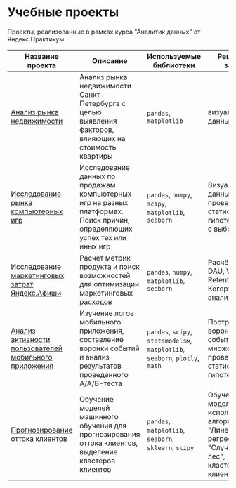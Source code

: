 # Учебные проекты
Проекты, реализованные в рамках курса "Аналитик данных" от Яндекс.Практикум

|**Название проекта**|**Описание**|**Используемые библиотеки**|**Решаемые задачи**|
| ------------- | ------------- | ----- | ----- |
|[Анализ рынка недвижимости](https://github.com/pertsem/Educational-projects/tree/main/%D0%90%D0%BD%D0%B0%D0%BB%D0%B8%D0%B7%20%D1%80%D1%8B%D0%BD%D0%BA%D0%B0%20%D0%BD%D0%B5%D0%B4%D0%B2%D0%B8%D0%B6%D0%B8%D0%BC%D0%BE%D1%81%D1%82%D0%B8)|Анализ рынка недвижимости Санкт-Петербурга с целью выявления факторов, влияющих на стоимость квартиры|`pandas`, `matplotlib`|визуализация данных|
|[Исследование рынка компьютерных игр](https://github.com/pertsem/Educational-projects/tree/main/%D0%98%D1%81%D1%81%D0%BB%D0%B5%D0%B4%D0%BE%D0%B2%D0%B0%D0%BD%D0%B8%D0%B5%20%D1%80%D1%8B%D0%BD%D0%BA%D0%B0%20%D0%BA%D0%BE%D0%BC%D0%BF%D1%8C%D1%8E%D1%82%D0%B5%D1%80%D0%BD%D1%8B%D1%85%20%D0%B8%D0%B3%D1%80)|Исследование данных по продажам компьютерных игр на разных платформах. Поиск причин, определяющих успех тех или иных игр|`pandas`, `numpy`, `scipy`, `matplotlib`, `seaborn`| Визуализация данных, проверка статистических гипотез, работа с выбросами|
|[Исследование маркетинговых затрат Яндекс.Афиши](https://github.com/pertsem/Educational-projects/tree/main/%D0%98%D1%81%D1%81%D0%BB%D0%B5%D0%B4%D0%BE%D0%B2%D0%B0%D0%BD%D0%B8%D0%B5%20%D0%BC%D0%B0%D1%80%D0%BA%D0%B5%D1%82%D0%B8%D0%BD%D0%B3%D0%BE%D0%B2%D1%8B%D1%85%20%D0%B7%D0%B0%D1%82%D1%80%D0%B0%D1%82%20%D0%AF%D0%BD%D0%B4%D0%B5%D0%BA%D1%81.%D0%90%D1%84%D0%B8%D1%88%D0%B8)|Расчет метрик продукта и поиск возможностей для оптимизации маркетинговых расходов|`pandas`, `numpy`, `matplotlib`, `seaborn`|Расчёт метрик DAU, WAU, MAU, Retention Rate, Когортный анализ|
|[Анализ активности пользователей мобильного приложения](https://github.com/pertsem/Educational-projects/tree/main/%D0%90%D0%BD%D0%B0%D0%BB%D0%B8%D0%B7%20%D0%B0%D0%BA%D1%82%D0%B8%D0%B2%D0%BD%D0%BE%D1%81%D1%82%D0%B8%20%D0%BF%D0%BE%D0%BB%D1%8C%D0%B7%D0%BE%D0%B2%D0%B0%D1%82%D0%B5%D0%BB%D0%B5%D0%B9%20%D0%BC%D0%BE%D0%B1%D0%B8%D0%BB%D1%8C%D0%BD%D0%BE%D0%B3%D0%BE%20%D0%BF%D1%80%D0%B8%D0%BB%D0%BE%D0%B6%D0%B5%D0%BD%D0%B8%D1%8F)|Изучение логов мобильного приложения, составление воронки событий и анализ результатов проведенного A/A/B-теста|`pandas`, `scipy`, `statsmodelsм`, `matplotlib`, `seaborn`, `plotly`, `math`|Построение воронки событий, множественная проверка статистических гипотез|
|[Прогнозирование оттока клиентов](https://github.com/pertsem/Educational-projects/tree/main/%D0%9F%D1%80%D0%BE%D0%B3%D0%BD%D0%BE%D0%B7%D0%B8%D1%80%D0%BE%D0%B2%D0%B0%D0%BD%D0%B8%D0%B5%20%D0%BE%D1%82%D1%82%D0%BE%D0%BA%D0%B0%20%D0%BA%D0%BB%D0%B8%D0%B5%D0%BD%D1%82%D0%BE%D0%B2)|Обучение моделей машинного обучения для прогнозирования оттока клиентов, выделение кластеров клиентов|`pandas`, `matplotlib`, `seaborn`, `sklearn`, `scipy`|Обучение моделей с использованием алгоритмов "Линейная регрессия" и "Случайный лес", кластеризация клиентов|
